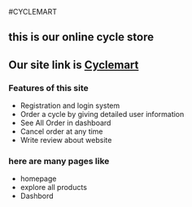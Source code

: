 #CYCLEMART
## this is our online cycle store 
## Our site link is [Cyclemart](https://cyclemart-79076.web.app/)
### Features of this site 
* Registration and login system
* Order a cycle by giving detailed user information
* See All Order in dashboard
* Cancel order at any time
* Write review about website

### here are many pages like 
* homepage 
* explore all products
* Dashbord

